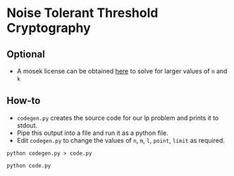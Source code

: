 # Noise Tolerant Threshold Cryptography

## Optional
 - A mosek license can be obtained [here](https://www.mosek.com/license/request/trial/) to solve for larger values of `n` and `k`

## How-to

 - `codegen.py` creates the source code for our lp problem and prints it to stdout.
 - Pipe this output into a file and run it as a python file.
 - Edit `codegen.py` to change the values of `n`, `m`, `l`, `point`, `limit` as required.

```
python codegen.py > code.py
```

 ```
 python code.py
 ```
